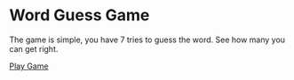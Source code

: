 # Word Guess Game

The game is simple, you have 7 tries to guess the word.  See how many you can get right.

[Play Game](https://jsierra0918.github.io/word-guess-game/)
